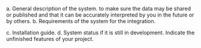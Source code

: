   a. General description of the system.
     to make sure the data may be shared or published and that it can be accurately interpreted by you in the future or by others.
  b. Requirements of the system for the integration.

  c. Installation guide.
  d. System status if it is still in development. Indicate the unfinished features of your project.
